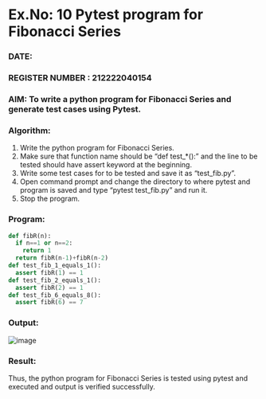 # Ex.No: 10  Pytest program for Fibonacci Series

### DATE:                                                                            
### REGISTER NUMBER : 212222040154
### AIM: To write a python program for Fibonacci Series and generate test cases using Pytest. 

### Algorithm:

1. Write the python program for Fibonacci Series. 
2. Make sure that function name should be “def test_*():” and the line to be tested 
should have assert keyword at the beginning. 
3. Write some test cases for to be tested and save it as “test_fib.py”. 
4. Open command prompt and change the directory to where pytest and program is 
saved and type “pytest test_fib.py” and run it. 
5. Stop the program.

### Program:

```py
def fibR(n):
  if n==1 or n==2:
    return 1
  return fibR(n-1)+fibR(n-2)
def test_fib_1_equals_1():
  assert fibR(1) == 1
def test_fib_2_equals_1():
  assert fibR(2) == 1
def test_fib_6_equals_8():
  assert fibR(6) == 7

```

### Output:
![image](https://github.com/user-attachments/assets/96625e9f-650d-4dfc-b0a9-f8f1a77119ff)



### Result:
Thus, the python program for Fibonacci Series is tested using pytest and executed and output is verified successfully.


